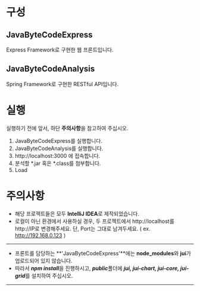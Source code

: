 # 구성
## JavaByteCodeExpress
Express Framework로 구현한 웹 프론트입니다.

## JavaByteCodeAnalysis
Spring Framework로 구현한 RESTful API입니다.

# 실행
실행하기 전에 앞서, 하단 **주의사항**을 참고하여 주십시오.  

1. JavaByteCodeExpress를 실행합니다.
2. JavaByteCodeAnalysis를 실행합니다.
3. http://localhost:3000 에 접속합니다.
4. 분석할 *.jar 혹은 *.class를 첨부합니다.
5. Load

# 주의사항
* 해당 프로젝트들은 모두 **IntelliJ IDEA**로 제작되었습니다.  
* 로컬이 아닌 환경에서 사용하실 경우, 두 프로젝트에서 http://localhost를 http://IP로 변경해주세요. 단, Port는 그대로 남겨두세요. ( ex. http://192.168.0.123 )

***

* 프론트를 담당하는 **'JavaByteCodeExpress'**에는 **node_modules**와 **jui**가 업로드되어 있지 않습니다.  
* 따라서 ***npm install***을 진행하시고, ***public***폴더에 ***jui, jui-chart, jui-core, jui-grid***를 설치하여 주십시오.

***
